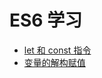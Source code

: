 # ES6 学习

- [let 和 const 指令](guide/let-and-const-directives.md)
- [变量的解构赋值](guide/deconstruction-assignment.md)